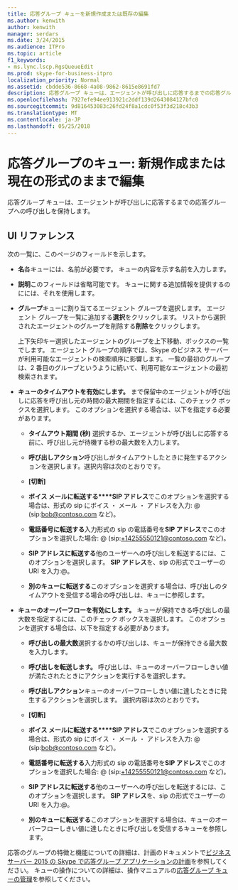 ```yaml
---
title: 応答グループ キューを新規作成または既存の編集
ms.author: kenwith
author: kenwith
manager: serdars
ms.date: 3/24/2015
ms.audience: ITPro
ms.topic: article
f1_keywords:
- ms.lync.lscp.RgsQueueEdit
ms.prod: skype-for-business-itpro
localization_priority: Normal
ms.assetid: cbdde536-8668-4a08-9862-8615e8691fd7
description: 応答グループ キューは、エージェントが呼び出しに応答するまでの応答グループへの呼び出しを保持します。
ms.openlocfilehash: 7927efe94ee913921c2ddf139d2643084127bfc0
ms.sourcegitcommit: 9d816453083c26fd24f8a1cdc0f53f3d218c43b3
ms.translationtype: MT
ms.contentlocale: ja-JP
ms.lasthandoff: 05/25/2018
---
```

# <a name="response-groups-queue-create-new-or-edit-existing"></a>応答グループのキュー: 新規作成または現在の形式のままで編集
 
応答グループ キューは、エージェントが呼び出しに応答するまでの応答グループへの呼び出しを保持します。
  
## <a name="ui-reference"></a>UI リファレンス

次の一覧に、このページのフィールドを示します。
  
- **名**各キューには、名前が必要です。 キューの内容を示す名前を入力します。
    
- **説明**このフィールドは省略可能です。 キューに関する追加情報を提供するのにには、それを使用します。
    
- **グループ**キューに割り当てるエージェント グループを選択します。 エージェント グループを一覧に追加する**選択**をクリックします。 リストから選択されたエージェントのグループを削除する**削除**をクリックします。
    
    上下矢印キー選択したエージェントのグループを上下移動、ボックスの一覧でします。 エージェント グループの順序では、Skype のビジネス サーバーが利用可能なエージェントの検索順序に影響します。 一覧の最初のグループは、2 番目のグループというように続いて、利用可能なエージェントの最初検索されます。
    
- **キューのタイムアウトを有効にします。** まで保留中のエージェントが呼び出しに応答を呼び出し元の時間の最大期間を指定するには、このチェック ボックスを選択します。 このオプションを選択する場合は、以下を指定する必要があります。
    
  - **タイムアウト期間 (秒)** 選択するか、エージェントが呼び出しに応答する前に、呼び出し元が待機する秒の最大数を入力します。
    
  - **呼び出しアクション**呼び出しがタイムアウトしたときに発生するアクションを選択します。選択内容は次のとおりです。
    
  - **[切断]**
    
  - **ボイス メールに転送する****SIP アドレス**でこのオプションを選択する場合は、形式の sip にボイス ・ メール ・ アドレスを入力:<username> @ <domainname> (sip:bob@contoso.com など)。
    
  - **電話番号に転送する**入力形式の sip の電話番号を**SIP アドレス**でこのオプションを選択した場合:<number> @ <domainname> (sip:+14255550121@contoso.com など)。
    
  - **SIP アドレスに転送する**他のユーザーへの呼び出しを転送するには、このオプションを選択します。 **SIP アドレス**を、sip の形式でユーザーの URI を入力:<username>@<domainname>。
    
  - **別のキューに転送する**このオプションを選択する場合は、呼び出しのタイムアウトを受信する場合の呼び出しは、キューに参照します。
    
- **キューのオーバーフローを有効にします。** キューが保持できる呼び出しの最大数を指定するには、このチェック ボックスを選択します。 このオプションを選択する場合は、以下を指定する必要があります。
    
  - **呼び出しの最大数**選択するかの呼び出しは、キューが保持できる最大数を入力します。
    
  - **呼び出しを転送します。** 呼び出しは、キューのオーバーフローしきい値が満たされたときにアクションを実行するを選択します。
    
  - **呼び出しアクション**キューのオーバーフローしきい値に達したときに発生するアクションを選択します。 選択内容は次のとおりです。
    
  - **[切断]**
    
  - **ボイス メールに転送する****SIP アドレス**でこのオプションを選択する場合は、形式の sip にボイス ・ メール ・ アドレスを入力:<username> @ <domainname> (sip:bob@contoso.com など)。
    
  - **電話番号に転送する**入力形式の sip の電話番号を**SIP アドレス**でこのオプションを選択した場合:<number> @ <domainname> (sip:+14255550121@contoso.com など)。
    
  - **SIP アドレスに転送する**他のユーザーへの呼び出しを転送するには、このオプションを選択します。 **SIP アドレス**を、sip の形式でユーザーの URI を入力:<username>@<domainname>。
    
  - **別のキューに転送する**このオプションを選択する場合は、キューのオーバーフローしきい値に達したときに呼び出しを受信するキューを参照します。
    
応答のグループの特徴と機能についての詳細は、計画のドキュメントで[ビジネス サーバー 2015 の Skype で応答グループ アプリケーションの計画](../../../plan-your-deployment/enterprise-voice-solution/response-group.md)を参照してください。 キューの操作についての詳細は、操作マニュアルの[応答グループ キューの管理](http://technet.microsoft.com/library/1e91720c-ab67-4dfb-b30c-0ef2a8012310.aspx)を参照してください。
  

